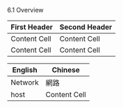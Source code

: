 6.1 Overview

| First Header  | Second Header |
| ------------- | ------------- |
| Content Cell  | Content Cell  |
| Content Cell  | Content Cell  |

| English  | Chinese |
| ------------- | ------------ |
| Network  | 網路  |
| host  | Content Cell  |

